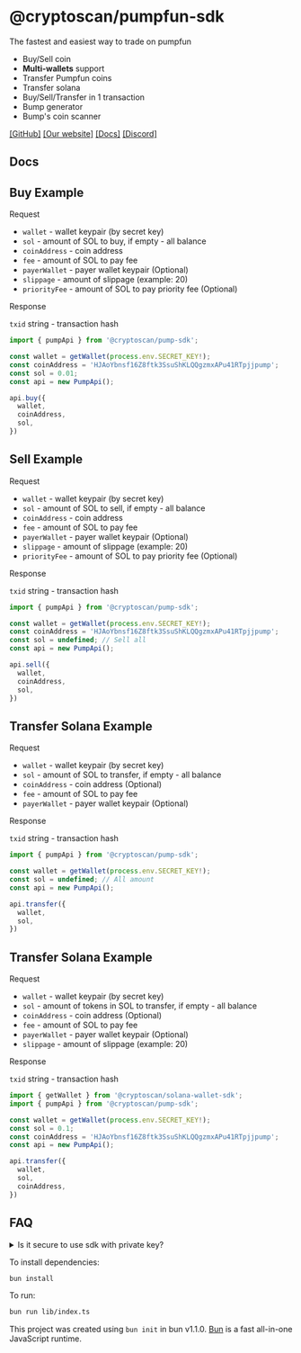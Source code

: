 # @cryptoscan/pumpfun-sdk

The fastest and easiest way to trade on pumpfun

- Buy/Sell coin
- **Multi-wallets** support
- Transfer Pumpfun coins
- Transfer solana
- Buy/Sell/Transfer in 1 transaction
- Bump generator
- Bump's coin scanner

[[GitHub]](https://github.com/cryptoscan-pro/pumpfun-sdk)
[[Our website]](https://cryptoscan.pro/)
[[Docs]](https://docs.cryptoscan.pro/)
[[Discord]](https://discord.gg/ktewAs67fE)

## Docs

## Buy Example

Request

- `wallet` - wallet keypair (by secret key)
- `sol` - amount of SOL to buy, if empty - all balance
- `coinAddress` - coin address
- `fee` - amount of SOL to pay fee
- `payerWallet` - payer wallet keypair (Optional)
- `slippage` - amount of slippage (example: 20)
- `priorityFee` - amount of SOL to pay priority fee (Optional)

Response

`txid` string - transaction hash

```javascript
import { pumpApi } from '@cryptoscan/pump-sdk';

const wallet = getWallet(process.env.SECRET_KEY!);
const coinAddress = 'HJAoYbnsf16Z8ftk3SsuShKLQQgzmxAPu41RTpjjpump';
const sol = 0.01;
const api = new PumpApi();

api.buy({
  wallet,
  coinAddress,
  sol,
})
```

## Sell Example

Request

- `wallet` - wallet keypair (by secret key)
- `sol` - amount of SOL to sell, if empty - all balance
- `coinAddress` - coin address
- `fee` - amount of SOL to pay fee
- `payerWallet` - payer wallet keypair (Optional)
- `slippage` - amount of slippage (example: 20)
- `priorityFee` - amount of SOL to pay priority fee (Optional)

Response

`txid` string - transaction hash

```javascript
import { pumpApi } from '@cryptoscan/pump-sdk';

const wallet = getWallet(process.env.SECRET_KEY!);
const coinAddress = 'HJAoYbnsf16Z8ftk3SsuShKLQQgzmxAPu41RTpjjpump';
const sol = undefined; // Sell all
const api = new PumpApi();

api.sell({
  wallet,
  coinAddress,
  sol,
})
```

## Transfer Solana Example

Request

- `wallet` - wallet keypair (by secret key)
- `sol` - amount of SOL to transfer, if empty - all balance
- `coinAddress` - coin address (Optional)
- `fee` - amount of SOL to pay fee
- `payerWallet` - payer wallet keypair (Optional)

Response

`txid` string - transaction hash

```javascript
import { pumpApi } from '@cryptoscan/pump-sdk';

const wallet = getWallet(process.env.SECRET_KEY!);
const sol = undefined; // All amount
const api = new PumpApi();

api.transfer({
  wallet,
  sol,
})
```

## Transfer Solana Example

Request

- `wallet` - wallet keypair (by secret key)
- `sol` - amount of tokens in SOL to transfer, if empty - all balance
- `coinAddress` - coin address (Optional)
- `fee` - amount of SOL to pay fee
- `payerWallet` - payer wallet keypair (Optional)
- `slippage` - amount of slippage (example: 20)

Response

`txid` string - transaction hash

```javascript
import { getWallet } from '@cryptoscan/solana-wallet-sdk';
import { pumpApi } from '@cryptoscan/pump-sdk';

const wallet = getWallet(process.env.SECRET_KEY!);
const sol = 0.1;
const coinAddress = 'HJAoYbnsf16Z8ftk3SsuShKLQQgzmxAPu41RTpjjpump';
const api = new PumpApi();

api.transfer({
  wallet,
  sol,
  coinAddress,
})
```

## FAQ

<details>
  <summary>Is it secure to use sdk with private key?</summary>

  You don't share private key through api request.
  You sign transaction with private key locally only.
  Library is based on [@cryptoscan/swap-sdk](https://docs.cryptoscan.pro/swap/sdk)
</details>

To install dependencies:

```bash
bun install
```

To run:

```bash
bun run lib/index.ts
```

This project was created using `bun init` in bun v1.1.0. [Bun](https://bun.sh) is a fast all-in-one JavaScript runtime.
